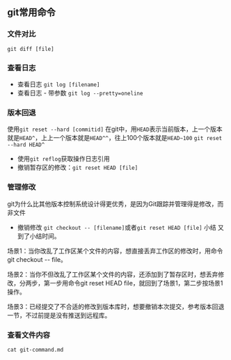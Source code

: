 ## git常用命令

### 文件对比
```git diff [file]```
### 查看日志

- 查看日志
```git log [filename]```
- 查看日志 - 带参数
```git log --pretty=oneline```

### 版本回退
使用```git reset --hard [commitid]```
在git中，用```HEAD```表示当前版本，上一个版本就是```HEAD^```，上上一个版本就是```HEAD^^```，往上100个版本就是```HEAD~100```
```git reset --hard HEAD^```
- 使用```git reflog```获取操作日志引用
- 撤销暂存区的修改：```git reset HEAD [file]```

### 管理修改
git为什么比其他版本控制系统设计得更优秀，是因为Git跟踪并管理得是修改，而非文件
- 撤销修改
```git checkout -- [filename]```或者```git reset HEAD [file]```
小结
又到了小结时间。

场景1：当你改乱了工作区某个文件的内容，想直接丢弃工作区的修改时，用命令git checkout -- file。

场景2：当你不但改乱了工作区某个文件的内容，还添加到了暂存区时，想丢弃修改，分两步，第一步用命令git reset HEAD file，就回到了场景1，第二步按场景1操作。

场景3：已经提交了不合适的修改到版本库时，想要撤销本次提交，参考版本回退一节，不过前提是没有推送到远程库。

### 查看文件内容
```cat git-command.md```


